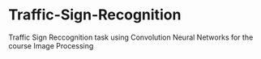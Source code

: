 # Traffic-Sign-Recognition
Traffic Sign Reccognition task using Convolution Neural Networks for the course Image Processing
